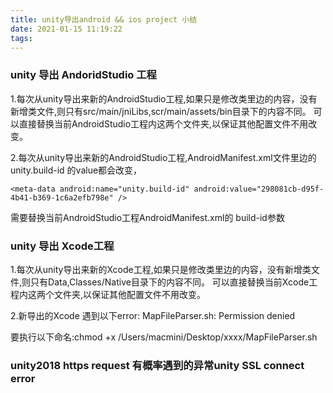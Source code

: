 ```yaml
---
title: unity导出android && ios project 小结
date: 2021-01-15 11:19:22
tags:
---
```


### unity 导出 AndoridStudio 工程

1.每次从unity导出来新的AndroidStudio工程,如果只是修改类里边的内容，没有新增类文件,则只有src/main/jniLibs,scr/main/assets/bin目录下的内容不同。 可以直接替换当前AndroidStudio工程内这两个文件夹,以保证其他配置文件不用改变。

2.每次从unity导出来新的AndroidStudio工程,AndroidManifest.xml文件里边的unity.build-id 的value都会改变，

```
<meta-data android:name="unity.build-id" android:value="298081cb-d95f-4b41-b369-1c6a2efb798e" />
```

需要替换当前AndroidStudio工程AndroidManifest.xml的 build-id参数

### unity 导出 Xcode工程

1.每次从unity导出来新的Xcode工程,如果只是修改类里边的内容，没有新增类文件,则只有Data,Classes/Native目录下的内容不同。 可以直接替换当前Xcode工程内这两个文件夹,以保证其他配置文件不用改变。

2.新导出的Xcode  遇到以下error: MapFileParser.sh: Permission denied

要执行以下命名:chmod +x  /Users/macmini/Desktop/xxxx/MapFileParser.sh  

### unity2018 https request 有概率遇到的异常unity SSL connect error

